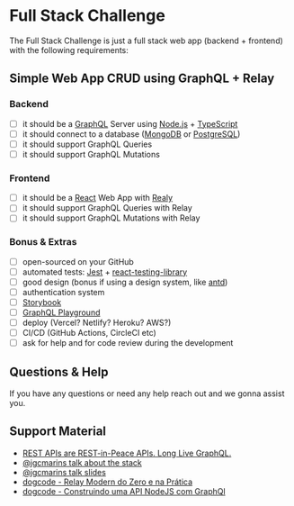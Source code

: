 # Full Stack Challenge

The Full Stack Challenge is just a full stack web app (backend + frontend) with the following requirements:

## Simple Web App CRUD using GraphQL + Relay

### Backend
- [ ] it should be a [GraphQL](https://graphql.org/) Server using [Node.js](https://nodejs.org/en/) + [TypeScript](https://www.typescriptlang.org/)
- [ ] it should connect to a database ([MongoDB](https://www.mongodb.com/) or [PostgreSQL](https://www.postgresql.org/))
- [ ] it should support GraphQL Queries
- [ ] it should support GraphQL Mutations

### Frontend
- [ ] it should be a [React](https://reactjs.org/) Web App with [Realy](https://relay.dev/)
- [ ] it should support GraphQL Queries with Relay
- [ ] it should support GraphQL Mutations with Relay

### Bonus & Extras
- [ ] open-sourced on your GitHub
- [ ] automated tests: [Jest](https://jestjs.io/) + [react-testing-library](https://testing-library.com/)
- [ ] good design (bonus if using a design system, like [antd](https://ant.design/))
- [ ] authentication system
- [ ] [Storybook](https://storybook.js.org/)
- [ ] [GraphQL Playground](https://github.com/graphql/graphql-playground)
- [ ] deploy (Vercel? Netlify? Heroku? AWS?)
- [ ] CI/CD (GitHub Actions, CircleCI etc)
- [ ] ask for help and for code review during the development

## Questions & Help
If you have any questions or need any help reach out and we gonna assist you.

## Support Material
- [REST APIs are REST-in-Peace APIs. Long Live GraphQL.](https://medium.com/edge-coders/rest-apis-are-rest-in-peace-apis-long-live-graphql-d412e559d8e4)
- [@jgcmarins](https://github.com/jgcmarins)[ talk about the stack](https://www.infoq.com/br/presentations/the-golden-stack/)
- [@jgcmarins](https://github.com/jgcmarins)[ talk slides](https://jgcmarins.github.io/the-golden-stack/)
- [dogcode - Relay Modern  do Zero e na Prática](https://youtu.be/lXLiSLmhlMU)
- [dogcode - Construindo uma API NodeJS com GraphQl](https://youtu.be/yRni-IPRn90)
